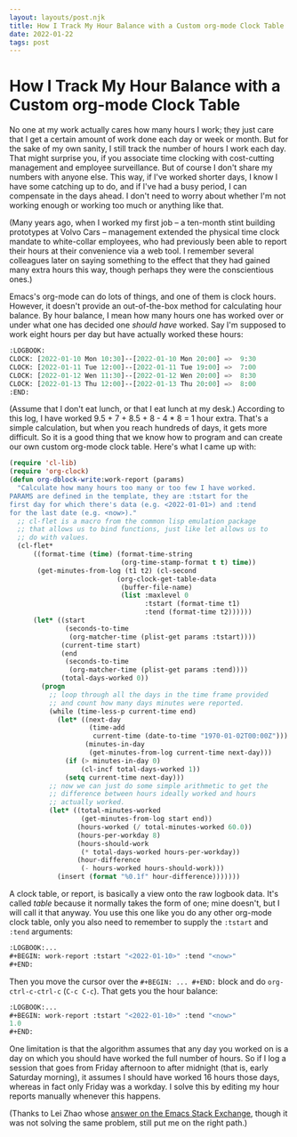 ```yaml
---
layout: layouts/post.njk
title: How I Track My Hour Balance with a Custom org-mode Clock Table
date: 2022-01-22
tags: post
---
```


# How I Track My Hour Balance with a Custom org-mode Clock Table

No one at my work actually cares how many hours I work; they just care that I get a certain amount of work done each day or week or month. But for the sake of my own sanity, I still track the number of hours I work each day. That might surprise you, if you associate time clocking with cost-cutting management and employee surveillance. But of course I don't share my numbers with anyone else. This way, if I've worked shorter days, I know I have some catching up to do, and if I've had a busy period, I can compensate in the days ahead. I don't need to worry about whether I'm not working enough or working too much or anything like that.

(Many years ago, when I worked my first job – a ten-month stint building prototypes at Volvo Cars – management extended the physical time clock mandate to white-collar employees, who had previously been able to report their hours at their convenience via a web tool. I remember several colleagues later on saying something to the effect that they had gained many extra hours this way, though perhaps they were the conscientious ones.)

Emacs's org-mode can do lots of things, and one of them is clock hours. However, it doesn't provide an out-of-the-box method for calculating hour balance. By hour balance, I mean how many hours one has worked over or under what one has decided one _should have_ worked. Say I'm supposed to work eight hours per day but have actually worked these hours:

```lisp
:LOGBOOK:
CLOCK: [2022-01-10 Mon 10:30]--[2022-01-10 Mon 20:00] =>  9:30
CLOCK: [2022-01-11 Tue 12:00]--[2022-01-11 Tue 19:00] =>  7:00
CLOCK: [2022-01-12 Wen 11:30]--[2022-01-12 Wen 20:00] =>  8:30
CLOCK: [2022-01-13 Thu 12:00]--[2022-01-13 Thu 20:00] =>  8:00
:END:
```

(Assume that I don't eat lunch, or that I eat lunch at my desk.) According to this log, I have worked 9.5 + 7 + 8.5 + 8 - 4 \* 8 = 1 hour extra. That's a simple calculation, but when you reach hundreds of days, it gets more difficult. So it is a good thing that we know how to program and can create our own custom org-mode clock table. Here's what I came up with:

```lisp
(require 'cl-lib)
(require 'org-clock)
(defun org-dblock-write:work-report (params)
  "Calculate how many hours too many or too few I have worked.
PARAMS are defined in the template, they are :tstart for the
first day for which there's data (e.g. <2022-01-01>) and :tend
for the last date (e.g. <now>)."
  ;; cl-flet is a macro from the common lisp emulation package
  ;; that allows us to bind functions, just like let allows us to
  ;; do with values.
  (cl-flet*
      ((format-time (time) (format-time-string
                            (org-time-stamp-format t t) time))
       (get-minutes-from-log (t1 t2) (cl-second
                           (org-clock-get-table-data
                            (buffer-file-name)
                            (list :maxlevel 0
                                  :tstart (format-time t1)
                                  :tend (format-time t2))))))
      (let* ((start
              (seconds-to-time
               (org-matcher-time (plist-get params :tstart))))
             (current-time start)
             (end
              (seconds-to-time
               (org-matcher-time (plist-get params :tend))))
             (total-days-worked 0))
        (progn
          ;; loop through all the days in the time frame provided
          ;; and count how many days minutes were reported.
          (while (time-less-p current-time end)
            (let* ((next-day
                    (time-add
                     current-time (date-to-time "1970-01-02T00:00Z")))
                   (minutes-in-day
                    (get-minutes-from-log current-time next-day)))
              (if (> minutes-in-day 0)
                  (cl-incf total-days-worked 1))
              (setq current-time next-day)))
          ;; now we can just do some simple arithmetic to get the
          ;; difference between hours ideally worked and hours
          ;; actually worked.
          (let* ((total-minutes-worked
                  (get-minutes-from-log start end))
                 (hours-worked (/ total-minutes-worked 60.0))
                 (hours-per-workday 8)
                 (hours-should-work
                  (* total-days-worked hours-per-workday))
                 (hour-difference
                  (- hours-worked hours-should-work)))
            (insert (format "%0.1f" hour-difference)))))))
```

A clock table, or report, is basically a view onto the raw logbook data. It's called _table_ because it normally takes the form of one; mine doesn't, but I will call it that anyway. You use this one like you do any other org-mode clock table, only you also need to remember to supply the `:tstart` and `:tend` arguments:

```lisp
:LOGBOOK:...
#+BEGIN: work-report :tstart "<2022-01-10>" :tend "<now>"
#+END:
```

Then you move the cursor over the `#+BEGIN: ... #+END:` block and do `org-ctrl-c-ctrl-c` (`C-c C-c`). That gets you the hour balance:

```lisp
:LOGBOOK:...
#+BEGIN: work-report :tstart "<2022-01-10>" :tend "<now>"
1.0
#+END:
```

One limitation is that the algorithm assumes that any day you worked on is a day on which you should have worked the full number of hours. So if I log a session that goes from Friday afternoon to after midnight (that is, early Saturday morning), it assumes I should have worked 16 hours those days, whereas in fact only Friday was a workday. I solve this by editing my hour reports manually whenever this happens.

(Thanks to Lei Zhao whose [answer on the Emacs Stack Exchange](https://emacs.stackexchange.com/a/59239), though it was not solving the same problem, still put me on the right path.)
